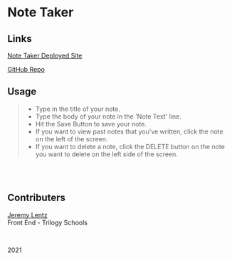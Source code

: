 # Note Taker

## Links

[Note Taker Deployed Site](https://fierce-inlet-73219.herokuapp.com/)


[GitHub Repo](https://github.com/jlentz17/note_taker-v2)


## Usage

>- Type in the title of your note.  
>- Type the body of your note in the 'Note Text' line.  
>- Hit the Save Button to save your note.  
>- If you want to view past notes that you've written, click the note on the left of the screen.  
>- If you want to delete a note, click the DELETE button on the note you want to delete on the left side of the screen.  

<br>
<br>

## Contributers
[Jeremy Lentz](https://github.com/jlentz17)  
Front End - Trilogy Schools  

<br>

2021
